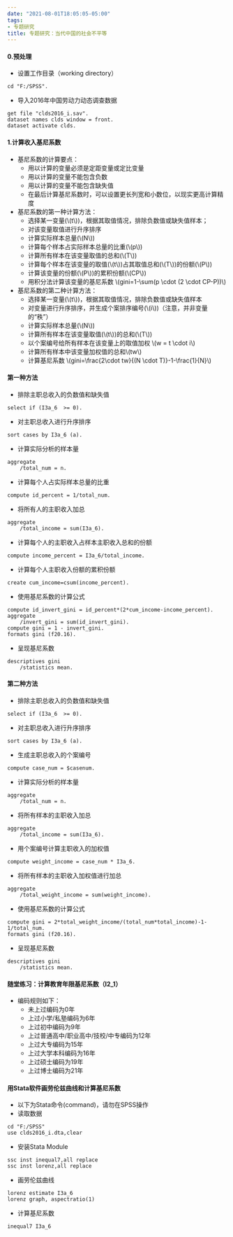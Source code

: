 ```yaml
---
date: "2021-08-01T18:05:05-05:00"
tags:
- 专题研究
title: 专题研究：当代中国的社会不平等
---
```


<script type="text/javascript" src="http://cdn.mathjax.org/mathjax/latest/MathJax.js?config=default"></script>


#### 0.预处理
* 设置工作目录（working directory）
```
cd "F:/SPSS".
```
* 导入2016年中国劳动力动态调查数据
```
get file "clds2016_i.sav".
dataset names clds window = front.
dataset activate clds.
```


#### 1.计算收入基尼系数
* 基尼系数的计算要点：
	* 用以计算的变量必须是定距变量或定比变量
	* 用以计算的变量不能包含负数
	* 用以计算的变量不能包含缺失值
	* 在最后计算基尼系数时，可以设置更长列宽和小数位，以现实更高计算精度
* 基尼系数的第一种计算方法：
	* 选择某一变量(\\(t\\))，根据其取值情况，排除负数值或缺失值样本；
	* 对该变量取值进行升序排序
	* 计算实际样本总量(\\(N\\))
	* 计算每个样本占实际样本总量的比重(\\(p\\))
	* 计算所有样本在该变量取值的总和(\\(T\\))
	* 计算每个样本在该变量的取值(\\(t\\))占其取值总和(\\(T\\))的份额(\\(P\\))
	* 计算该变量的份额(\\(P\\))的累积份额(\\(CP\\))
	* 用积分法计算该变量的基尼系数 \\(gini=1-\sum(p \cdot (2 \cdot CP-P))\\)
* 基尼系数的第二种计算方法：
	* 选择某一变量(\\(t\\))，根据其取值情况，排除负数值或缺失值样本
	* 对变量进行升序排序，并生成个案排序编号(\\(i\\))（注意，并非变量的“秩”）
	* 计算实际样本总量(\\(N\\))
	* 计算所有样本在该变量取值(\\(t\\))的总和(\\(T\\))
	* 以个案编号给所有样本在该变量上的取值加权 \\(w = t \cdot i\\)
	* 计算所有样本中该变量加权值的总和\\(tw\\)
	* 计算基尼系数 \\(gini=\frac{2\cdot tw}{(N \cdot T)}-1-\frac{1}{N}\\)

#### 第一种方法
* 排除主职总收入的负数值和缺失值
```
select if (I3a_6  >= 0).
```
* 对主职总收入进行升序排序
```
sort cases by I3a_6 (a).
```
* 计算实际分析的样本量
```
aggregate 
	/total_num = n.
```
* 计算每个人占实际样本总量的比重
```
compute id_percent = 1/total_num.
```
* 将所有人的主职收入加总
```
aggregate 
	/total_income = sum(I3a_6).
```
* 计算每个人的主职收入占样本主职收入总和的份额
```
compute income_percent = I3a_6/total_income.
```
* 计算每个人主职收入份额的累积份额
```
create cum_income=csum(income_percent).
```
* 使用基尼系数的计算公式
```
compute id_invert_gini = id_percent*(2*cum_income-income_percent).
aggregate 
	/invert_gini = sum(id_invert_gini).
compute gini = 1 - invert_gini.
formats gini (f20.16).
```
* 呈现基尼系数
```
descriptives gini
	/statistics mean.
```


#### 第二种方法
* 排除主职总收入的负数值和缺失值
```
select if (I3a_6  >= 0).
```
* 对主职总收入进行升序排序
```
sort cases by I3a_6 (a).
```
* 生成主职总收入的个案编号
```
compute case_num = $casenum.
```
* 计算实际分析的样本量
```
aggregate 
	/total_num = n.
```
* 将所有样本的主职收入加总
```
aggregate 
	/total_income = sum(I3a_6).
```
* 用个案编号计算主职收入的加权值
```
compute weight_income = case_num * I3a_6.
```
* 将所有样本的主职收入加权值进行加总
```
aggregate 
	/total_weight_income = sum(weight_income).
```
* 使用基尼系数的计算公式
```
compute gini = 2*total_weight_income/(total_num*total_income)-1-1/total_num.
formats gini (f20.16).
```
* 呈现基尼系数
```
descriptives gini
	/statistics mean.
```


#### 随堂练习：计算教育年限基尼系数（I2_1）
* 编码规则如下：
	* 未上过编码为0年
	* 上过小学/私塾编码为6年
	* 上过初中编码为9年
	* 上过普通高中/职业高中/技校/中专编码为12年
	* 上过大专编码为15年
	* 上过大学本科编码为16年
	* 上过硕士编码为19年
	* 上过博士编码为21年


#### 用Stata软件画劳伦兹曲线和计算基尼系数
* 以下为Stata命令(command)，请勿在SPSS操作
* 读取数据
```
cd "F:/SPSS"
use clds2016_i.dta,clear
```
* 安装Stata Module
```
ssc inst inequal7,all replace
ssc inst lorenz,all replace
```
* 画劳伦兹曲线
```
lorenz estimate I3a_6
lorenz graph, aspectratio(1)
```
* 计算基尼系数
```
inequal7 I3a_6
```
